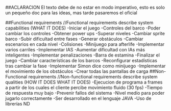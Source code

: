 ##ACLARACION
  El texto debe de no estar en modo imperativo, esto es solo un pequeño doc para las ideas, mas tarde pasaremos el oficial

##Functional requirements
	//Functional requirements describe system capabilities (WHAT IT DOES)
		-Iniciar el juego
		-Controles del barco
			-Poder cambiar los controles
		-Obtener power ups
		-Superar niveles
		-Cambiar sprite barco
		-Subir dificultad entre fases
		-Generar obstáculos
		-Cambiar escenarios en cada nivel
		-Colisiones
		-Minijuego para afterlife
		-Implementar varios carriles
		-Implementar IAS
		-Aumentar dificultad con IAs más inteligentes
		-Implementar penalizaciones
		-Barra de estamina
		-Finalizar el juego
		-Cambiar características de los barcos
		-Reconfigurar estadísticas tras cambiar la fase
		-Implementar Simon dice como minijuego
		-Implementar el movimiento de los obstáculos
		-Crear todas las pantallas de carga
##Non-Functional requirements
	//Non-functional requirements describe system qualities (HOW IT DOES WHAT IT DOES)
		-Ejecucion de programa a frames a partir de los cuales el cliente percibe movimiento fluido (30 fps)
		-Tiempo de respuesta muy bajo
		-Prevenir fallos del sistema
		-Nivel medio para poder jugarlo correctamente
		-Ser desarrollado en el lenguaje JAVA
		-Uso de librerías ND
